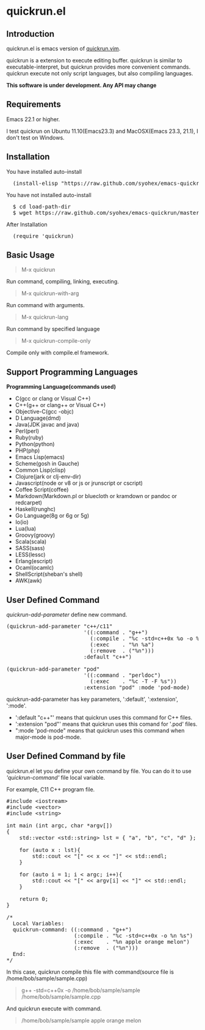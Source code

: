quickrun.el
==================

Introduction
------------
quickrun.el is emacs version of [quickrun.vim](https://github.com/thinca/vim-quickrun).


quickrun is a extension to execute editing buffer.
quickrun is similar to executable-interpret, but quickrun provides more convenient
commands. quickrun execute not only script languages, but also compiling languages.


**This software is under development. Any API may change**

Requirements
------------
Emacs 22.1 or higher.


I test quickrun on Ubuntu 11.10(Emacs23.3) and MacOSX(Emacs 23.3, 21.1),
I don't test on Windows.


Installation
------------

You have installed auto-install
<pre>
  (install-elisp "https://raw.github.com/syohex/emacs-quickrun/master/quickrun.el")
</pre>

You have not installed auto-install
<pre>
  $ cd load-path-dir
  $ wget https://raw.github.com/syohex/emacs-quickrun/master/quickrun.el
</pre>

After Installation
<pre>
  (require 'quickrun)
</pre>


Basic Usage
-----------
> M-x quickrun

Run command, compiling, linking, executing.

> M-x quickrun-with-arg

Run command with arguments.

> M-x quickrun-lang

Run command by specified language

> M-x quickrun-compile-only

Compile only with compile.el framework.

Support Programming Languages
-----------------------------
**Programming Language(commands used)**

* C(gcc or clang or Visual C++)
* C++(g++ or clang++ or Visual C++)
* Objective-C(gcc -objc)
* D Language(dmd)
* Java(JDK javac and java)
* Perl(perl)
* Ruby(ruby)
* Python(python)
* PHP(php)
* Emacs Lisp(emacs)
* Scheme(gosh in Gauche)
* Common Lisp(clisp)
* Clojure(jark or clj-env-dir)
* Javascript(node or v8 or js or jrunscript or cscript)
* Coffee Script(coffee)
* Markdown(Markdown.pl or bluecloth or kramdown or pandoc or redcarpet)
* Haskell(runghc)
* Go Language(8g or 6g or 5g)
* Io(io)
* Lua(lua)
* Groovy(groovy)
* Scala(scala)
* SASS(sass)
* LESS(lessc)
* Erlang(escript)
* Ocaml(ocamlc)
* ShellScript(sheban's shell)
* AWK(awk)


User Defined Command
--------------------
*quickrun-add-parameter* define new command.
<pre>
(quickrun-add-parameter "c++/c11"
                        '((:command . "g++")
                          (:compile . "%c -std=c++0x %o -o %n %s")
                          (:exec    . "%n %a")
                          (:remove  . ("%n")))
                        :default "c++")

(quickrun-add-parameter "pod"
                        '((:command . "perldoc")
                          (:exec    . "%c -T -F %s"))
                        :extension "pod" :mode 'pod-mode)
</pre>
quickrun-add-parameter has key parameters, ':default', ':extension', ':mode'.

* ':default "c++"' means that quickrun uses this command for C++ files.
* ':extension "pod"' means that quickrun uses this comand for '.pod' files.
* ":mode 'pod-mode" means that quickrun uses this command when major-mode is pod-mode.


User Defined Command by file
----------------------------
quickrun.el let you define your own command by file.
You can do it to use *'quickrun-command'* file local variable.

For example, C11 C++ program file.

<pre>
#include &lt;iostream&gt;
#include &lt;vector&gt;
#include &lt;string&gt;

int main (int argc, char *argv[])
{
    std::vector &lt;std::string&gt; lst = { "a", "b", "c", "d" };

    for (auto x : lst){
        std::cout &lt;&lt; "[" &lt;&lt; x &lt;&lt; "]" &lt;&lt; std::endl;
    }

    for (auto i = 1; i &lt; argc; i++){
        std::cout &lt;&lt; "[" &lt;&lt; argv[i] &lt;&lt; "]" &lt;&lt; std::endl;
    }

    return 0;
}

/*
  Local Variables:
  quickrun-command: ((:command . "g++")
                     (:compile . "%c -std=c++0x -o %n %s")
                     (:exec    . "%n apple orange melon")
                     (:remove  . ("%n")))
  End:
*/
</pre>

In this case, quickrun compile this file with command(source file is /home/bob/sample/sample.cpp)

> g++ -std=c++0x -o /home/bob/sample/sample /home/bob/sample/sample.cpp

And quickrun execute with command.

> /home/bob/sample/sample apple orange melon
